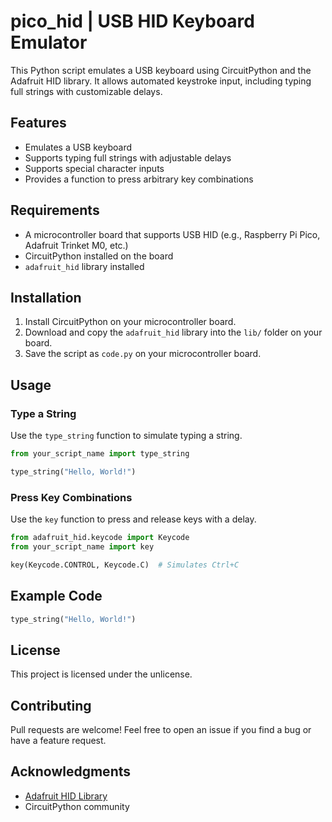 # pico_hid | USB HID Keyboard Emulator

This Python script emulates a USB keyboard using CircuitPython and the Adafruit HID library. It allows automated keystroke input, including typing full strings with customizable delays.

## Features
- Emulates a USB keyboard
- Supports typing full strings with adjustable delays
- Supports special character inputs
- Provides a function to press arbitrary key combinations

## Requirements
- A microcontroller board that supports USB HID (e.g., Raspberry Pi Pico, Adafruit Trinket M0, etc.)
- CircuitPython installed on the board
- `adafruit_hid` library installed

## Installation
1. Install CircuitPython on your microcontroller board.
2. Download and copy the `adafruit_hid` library into the `lib/` folder on your board.
3. Save the script as `code.py` on your microcontroller board.

## Usage

### Type a String
Use the `type_string` function to simulate typing a string.
```python
from your_script_name import type_string

type_string("Hello, World!")
```

### Press Key Combinations
Use the `key` function to press and release keys with a delay.
```python
from adafruit_hid.keycode import Keycode
from your_script_name import key

key(Keycode.CONTROL, Keycode.C)  # Simulates Ctrl+C
```

## Example Code
```python
type_string("Hello, World!")
```

## License
This project is licensed under the unlicense.

## Contributing
Pull requests are welcome! Feel free to open an issue if you find a bug or have a feature request.

## Acknowledgments
- [Adafruit HID Library](https://github.com/adafruit/Adafruit_CircuitPython_HID)
- CircuitPython community

